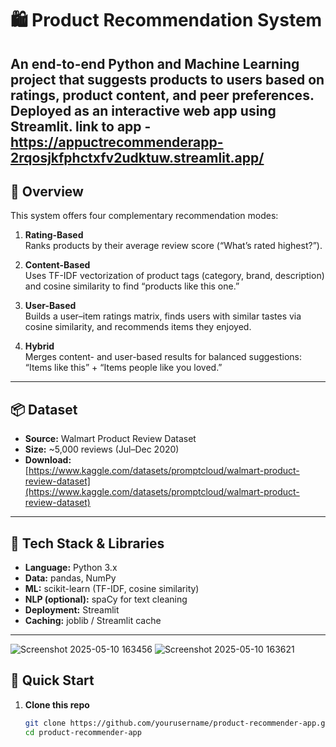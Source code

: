 # 🛍️ Product Recommendation System

An end-to-end **Python** and **Machine Learning** project that suggests products to users based on ratings, product content, and peer preferences. Deployed as an interactive web app using **Streamlit**.
link to app - https://appuctrecommenderapp-2rqosjkfphctxfv2udktuw.streamlit.app/
---

## 📖 Overview

This system offers four complementary recommendation modes:

1. **Rating-Based**  
   Ranks products by their average review score (“What’s rated highest?”).

2. **Content-Based**  
   Uses TF-IDF vectorization of product tags (category, brand, description) and cosine similarity to find “products like this one.”

3. **User-Based**  
   Builds a user–item ratings matrix, finds users with similar tastes via cosine similarity, and recommends items they enjoyed.

4. **Hybrid**  
   Merges content- and user-based results for balanced suggestions: “Items like this” + “Items people like you loved.”

---

## 📦 Dataset

- **Source:** Walmart Product Review Dataset  
- **Size:** ~5,000 reviews (Jul–Dec 2020)  
- **Download:**  
  [https://www.kaggle.com/datasets/promptcloud/walmart-product-review-dataset](https://www.kaggle.com/datasets/promptcloud/walmart-product-review-dataset)  

---

## 🧰 Tech Stack & Libraries

- **Language:** Python 3.x  
- **Data:** pandas, NumPy  
- **ML:** scikit-learn (TF-IDF, cosine similarity)  
- **NLP (optional):** spaCy for text cleaning  
- **Deployment:** Streamlit  
- **Caching:** joblib / Streamlit cache  

---


![Screenshot 2025-05-10 163456](https://github.com/user-attachments/assets/2193739d-430a-40f5-b180-96fb10d69214)
![Screenshot 2025-05-10 163621](https://github.com/user-attachments/assets/5cb00fbd-0ac3-465c-96a0-2d2255865b81)


## 🚀 Quick Start

1. **Clone this repo**  
   ```bash
   git clone https://github.com/yourusername/product-recommender-app.git
   cd product-recommender-app
